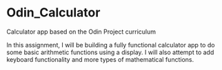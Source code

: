 # Odin_Calculator
Calculator app based on the Odin Project curriculum 

In this assignment, I will be building a fully functional calculator app to do some basic arithmetic functions using a display.  I will also attempt to add keyboard functionality and more types of mathematical functions.  
